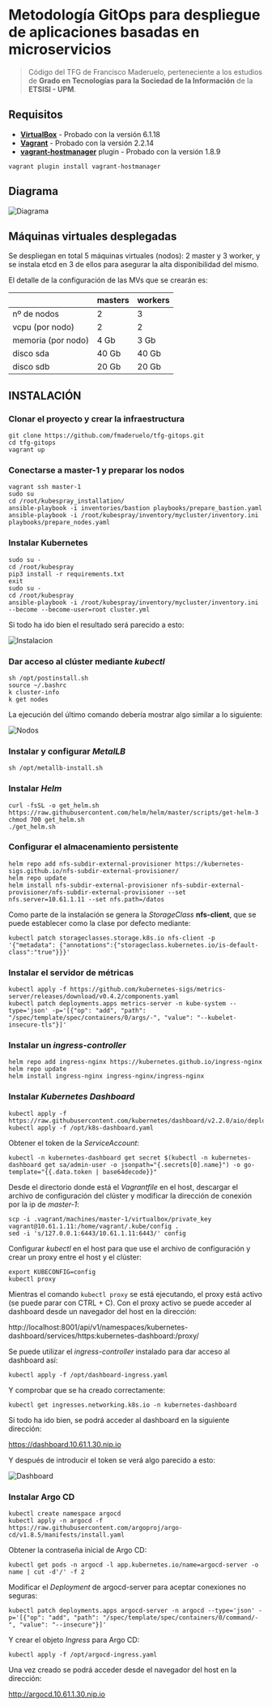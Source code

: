 # Metodología GitOps para despliegue de aplicaciones basadas en microservicios
>Código del TFG de Francisco Maderuelo, perteneciente a los estudios de **Grado en Tecnologías para la Sociedad de la Información** de la **ETSISI - UPM**.

## Requisitos
* **[VirtualBox](https://www.virtualbox.org/wiki/Downloads)** - Probado con la versión 6.1.18
* **[Vagrant](https://www.vagrantup.com/downloads)** - Probado con la versión 2.2.14
* **[vagrant-hostmanager](https://github.com/devopsgroup-io/vagrant-hostmanager)** plugin - Probado con la versión 1.8.9
```
vagrant plugin install vagrant-hostmanager
```
## Diagrama

![Diagrama](/images/k8s-cluster.png)

## Máquinas virtuales desplegadas
Se despliegan en total 5 máquinas virtuales (nodos): 2 master y 3 worker, y se instala etcd en 3 de ellos para asegurar la alta disponibilidad del mismo.

El detalle de la configuración de las MVs que se crearán es:

| |masters|workers
-----|-----|-----
nº de nodos|2|3
vcpu (por nodo)|2|2
memoria (por nodo)|4 Gb| 3 Gb
disco sda|40 Gb|40 Gb
disco sdb|20 Gb|20 Gb

## INSTALACIÓN
### Clonar el proyecto y crear la infraestructura
```
git clone https://github.com/fmaderuelo/tfg-gitops.git
cd tfg-gitops
vagrant up
```
### Conectarse a master-1 y preparar los nodos
```
vagrant ssh master-1
sudo su
cd /root/kubespray_installation/
ansible-playbook -i inventories/bastion playbooks/prepare_bastion.yaml
ansible-playbook -i /root/kubespray/inventory/mycluster/inventory.ini playbooks/prepare_nodes.yaml

```
### Instalar Kubernetes
```
sudo su -
cd /root/kubespray
pip3 install -r requirements.txt
exit
sudo su -
cd /root/kubespray
ansible-playbook -i /root/kubespray/inventory/mycluster/inventory.ini --become --become-user=root cluster.yml
```
Si todo ha ido bien el resultado será parecido a esto:

![Instalacion](/images/k8s-installation.png)

### Dar acceso al clúster mediante *kubectl*
```
sh /opt/postinstall.sh
source ~/.bashrc
k cluster-info
k get nodes
```
La ejecución del último comando debería mostrar algo similar a lo siguiente:

![Nodos](/images/k8s-nodes.png)

### Instalar y configurar *MetalLB*
```
sh /opt/metallb-install.sh
```
### Instalar *Helm*
```
curl -fsSL -o get_helm.sh https://raw.githubusercontent.com/helm/helm/master/scripts/get-helm-3
chmod 700 get_helm.sh
./get_helm.sh
```
### Configurar el almacenamiento persistente
```
helm repo add nfs-subdir-external-provisioner https://kubernetes-sigs.github.io/nfs-subdir-external-provisioner/
helm repo update
helm install nfs-subdir-external-provisioner nfs-subdir-external-provisioner/nfs-subdir-external-provisioner --set nfs.server=10.61.1.11 --set nfs.path=/datos
```
Como parte de la instalación se genera la *StorageClass* **nfs-client**, que se puede establecer como la clase por defecto mediante:
```
kubectl patch storageclasses.storage.k8s.io nfs-client -p '{"metadata": {"annotations":{"storageclass.kubernetes.io/is-default-class":"true"}}}'
```
### Instalar el servidor de métricas
```
kubectl apply -f https://github.com/kubernetes-sigs/metrics-server/releases/download/v0.4.2/components.yaml
kubectl patch deployments.apps metrics-server -n kube-system --type='json' -p='[{"op": "add", "path": "/spec/template/spec/containers/0/args/-", "value": "--kubelet-insecure-tls"}]'
```
### Instalar un *ingress-controller*
```
helm repo add ingress-nginx https://kubernetes.github.io/ingress-nginx
helm repo update
helm install ingress-nginx ingress-nginx/ingress-nginx
```
### Instalar *Kubernetes Dashboard*
```
kubectl apply -f https://raw.githubusercontent.com/kubernetes/dashboard/v2.2.0/aio/deploy/recommended.yaml
kubectl apply -f /opt/k8s-dashboard.yaml
```
Obtener el token de la *ServiceAccount*:
```
kubectl -n kubernetes-dashboard get secret $(kubectl -n kubernetes-dashboard get sa/admin-user -o jsonpath="{.secrets[0].name}") -o go-template="{{.data.token | base64decode}}"
```
Desde el directorio donde está el *Vagrantfile* en el host, descargar el archivo de configuración del clúster y modificar la dirección de conexión por la ip de *master-1*:
```
scp -i .vagrant/machines/master-1/virtualbox/private_key vagrant@10.61.1.11:/home/vagrant/.kube/config .
sed -i 's/127.0.0.1:6443/10.61.1.11:6443/' config
```
Configurar *kubectl* en el host para que use el archivo de configuración y crear un proxy entre el host y el clúster:
```
export KUBECONFIG=config
kubectl proxy
```
Mientras el comando `kubectl proxy` se está ejecutando, el proxy está activo (se puede parar con CTRL + C). Con el proxy activo se puede acceder al dashboard desde un navegador del host en la dirección:

http://localhost:8001/api/v1/namespaces/kubernetes-dashboard/services/https:kubernetes-dashboard:/proxy/

Se puede utilizar el *ingress-controller* instalado para dar acceso al dashboard así:
```
kubectl apply -f /opt/dashboard-ingress.yaml
```
Y comprobar que se ha creado correctamente:
```
kubectl get ingresses.networking.k8s.io -n kubernetes-dashboard
```
Si todo ha ido bien, se podrá acceder al dashboard en la siguiente dirección:

https://dashboard.10.61.1.30.nip.io

Y después de introducir el token se verá algo parecido a esto:

![Dashboard](/images/dash-ingress.png)
### Instalar Argo CD
```
kubectl create namespace argocd
kubectl apply -n argocd -f https://raw.githubusercontent.com/argoproj/argo-cd/v1.8.5/manifests/install.yaml
```
Obtener la contraseña inicial de Argo CD:
```
kubectl get pods -n argocd -l app.kubernetes.io/name=argocd-server -o name | cut -d'/' -f 2
```
Modificar el *Deployment* de argocd-server para aceptar conexiones no seguras:
```
kubectl patch deployments.apps argocd-server -n argocd --type='json' -p='[{"op": "add", "path": "/spec/template/spec/containers/0/command/-", "value": "--insecure"}]'
```
Y crear el objeto *Ingress* para Argo CD:
```
kubectl apply -f /opt/argocd-ingress.yaml
```
Una vez creado se podrá acceder desde el navegador del host en la dirección:

http://argocd.10.61.1.30.nip.io
